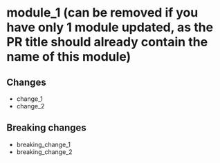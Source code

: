 # module_1 (can be removed if you have only 1 module updated, as the PR title should already contain the name of this module)
## Changes
- change_1
- change_2

## Breaking changes
- breaking_change_1
- breaking_change_2
